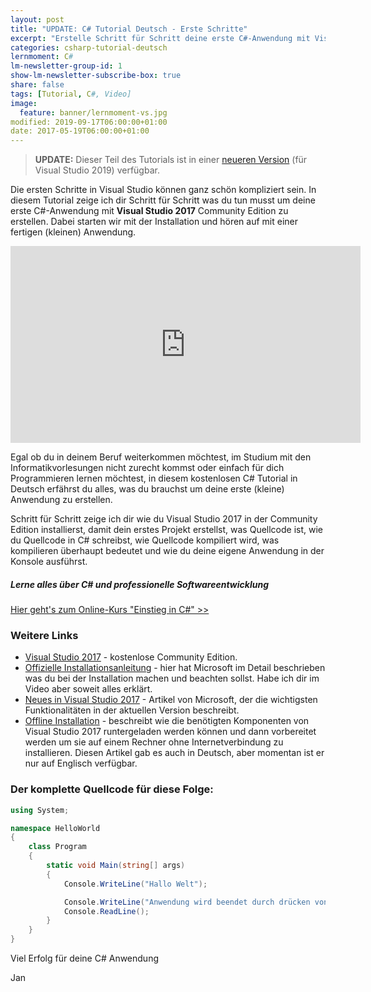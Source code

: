 ```yaml
---
layout: post
title: "UPDATE: C# Tutorial Deutsch - Erste Schritte"
excerpt: "Erstelle Schritt für Schritt deine erste C#-Anwendung mit Visual Studio 2017 Community Edition."
categories: csharp-tutorial-deutsch
lernmoment: C#
lm-newsletter-group-id: 1
show-lm-newsletter-subscribe-box: true
share: false
tags: [Tutorial, C#, Video]
image:
  feature: banner/lernmoment-vs.jpg
modified: 2019-09-17T06:00:00+01:00
date: 2017-05-19T06:00:00+01:00
---
```


> **UPDATE:** Dieser Teil des Tutorials ist in einer [neueren Version](/csharp-tutorial-deutsch/erste-schritte-visual-studio-2019/) (für Visual Studio 2019) verfügbar.

Die ersten Schritte in Visual Studio können ganz schön kompliziert sein. In diesem Tutorial zeige ich dir Schritt für Schritt was du tun musst um deine erste C#-Anwendung mit **Visual Studio 2017** Community Edition zu erstellen. Dabei starten wir mit der Installation und hören auf mit einer fertigen (kleinen) Anwendung.

<iframe width="560" height="315" src="https://www.youtube-nocookie.com/embed/e-F-iHSYpzU" frameborder="0" allow="encrypted-media" allowfullscreen></iframe>

Egal ob du in deinem Beruf weiterkommen möchtest, im Studium mit den Informatikvorlesungen nicht zurecht kommst oder einfach für dich Programmieren lernen möchtest, in diesem kostenlosen C# Tutorial in Deutsch erfährst du alles, was du brauchst um deine erste (kleine) Anwendung zu erstellen. 

Schritt für Schritt zeige ich dir wie du Visual Studio 2017 in der Community Edition installierst, damit dein erstes Projekt erstellst, was Quellcode ist, wie du Quellcode in C# schreibst, wie Quellcode kompiliert wird, was kompilieren überhaupt bedeutet und wie du deine eigene Anwendung in der Konsole ausführst. 

<div class="subscribe-notice">
<h5>Lerne alles über C# und professionelle Softwareentwicklung</h5>
<a markdown="0" href="https://www.udemy.com/course/einstieg-in-csharp-software-programmieren-wie-ein-profi/?couponCode=CS_20-0920_LMDE" class="notice-button">Hier geht's zum Online-Kurs "Einstieg in C#" >></a>
</div>

### Weitere Links

 - [Visual Studio 2017](https://www.visualstudio.com/de) - kostenlose Community Edition.
 - [Offizielle Installationsanleitung](https://docs.microsoft.com/de-de/visualstudio/install/install-visual-studio) - hier hat Microsoft im Detail beschrieben was du bei der Installation machen und beachten sollst. Habe ich dir im Video aber soweit alles erklärt.
 - [Neues in Visual Studio 2017](https://docs.microsoft.com/de-de/visualstudio/ide/whats-new-in-visual-studio) - Artikel von Microsoft, der die wichtigsten Funktionalitäten in der aktuellen Version beschreibt.
 - [Offline Installation](https://docs.microsoft.com/en-us/visualstudio/install/create-a-network-installation-of-visual-studio) - beschreibt wie die benötigten Komponenten von Visual Studio 2017 runtergeladen werden können und dann vorbereitet werden um sie auf einem Rechner ohne Internetverbindung zu installieren. Diesen Artikel gab es auch in Deutsch, aber momentan ist er nur auf Englisch verfügbar.

### Der komplette Quellcode für diese Folge:

```cs
using System;

namespace HelloWorld
{
    class Program
    {
        static void Main(string[] args)
        {
            Console.WriteLine("Hallo Welt");

            Console.WriteLine("Anwendung wird beendet durch drücken von 'Enter'!");
            Console.ReadLine();
        }
    }
}
```


Viel Erfolg für deine C# Anwendung

Jan
